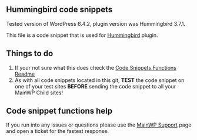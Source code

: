 ## Hummingbird code snippets

Tested version of WordPress 6.4.2, plugin version was Hummingbird 3.7.1.

This file is a code snippet that is used for [Hummingbird](https://wordpress.org/plugins/hummingbird-performance/) plugin. 

## Things to do

1. If your not sure what this does check the [Code Snippets Functions Readme](https://github.com/mainwp/Code-Snippets-Functions/blob/master/README.md)
2. As with all code snippets located in this git, **TEST** the code snippet on one of your test sites **BEFORE** sending the code snippet to all your MainWP Child sites!

## Code snippet functions help

If you run into any issues or questions please use the [MainWP Support](https://mainwp.com/support/) page and open a ticket for the fastest response.
